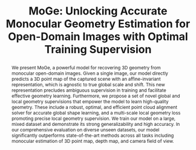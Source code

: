 ---
order_id: moge
title: "MoGe: Unlocking Accurate Monocular Geometry Estimation for Open-Domain Images with Optimal Training Supervision"
authors: "Ruicheng Wang, Sicheng Xu, Cassie Dai, <span class='me'>Jianfeng Xiang</span>, Yu Deng, Xin Tong, Jiaolong Yang"
location: "2025 IEEE Conference on Computer Vision and Pattern Recognition, CVPR 2025, Oral Presentation"
teaser: "/imgs/moge.gif"
teaser_type: "image"
page_url: "https://wangrc.site/MoGePage/"
abstract: "We present MoGe, a powerful model for recovering 3D geometry from monocular open-domain images. Given a single image, our model directly predicts a 3D point map of the captured scene with an affine-invariant representation, which is agnostic to true global scale and shift. This new representation precludes ambiguous supervision in training and facilitate effective geometry learning. Furthermore, we propose a set of novel global and local geometry supervisions that empower the model to learn high-quality geometry. These include a robust, optimal, and efficient point cloud alignment solver for accurate global shape learning, and a multi-scale local geometry loss promoting precise local geometry supervision. We train our model on a large, mixed dataset and demonstrate its strong generalizability and high accuracy. In our comprehensive evaluation on diverse unseen datasets, our model significantly outperforms state-of-the-art methods across all tasks including monocular estimation of 3D point map, depth map, and camera field of view."
---
